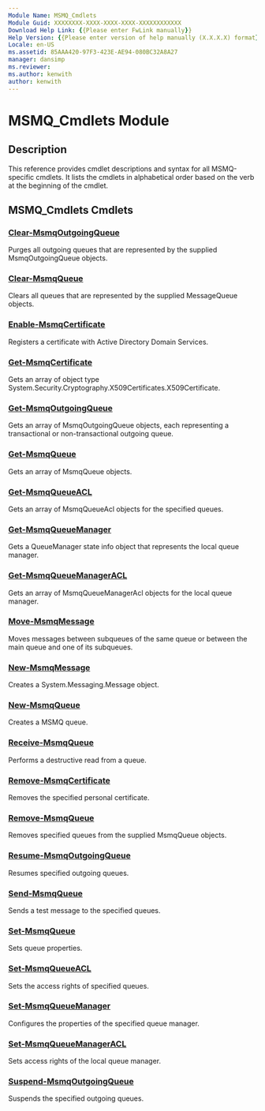 ```yaml
---
Module Name: MSMQ_Cmdlets
Module Guid: XXXXXXXX-XXXX-XXXX-XXXX-XXXXXXXXXXXX
Download Help Link: {{Please enter FwLink manually}}
Help Version: {{Please enter version of help manually (X.X.X.X) format}}
Locale: en-US
ms.assetid: 85AAA420-97F3-423E-AE94-080BC32A8A27
manager: dansimp
ms.reviewer:
ms.author: kenwith
author: kenwith
---
```


# MSMQ_Cmdlets Module
## Description
This reference provides cmdlet descriptions and syntax for all MSMQ-specific cmdlets. It lists the cmdlets in alphabetical order based on the verb at the beginning of the cmdlet.

## MSMQ_Cmdlets Cmdlets
### [Clear-MsmqOutgoingQueue](./Clear-MsmqOutgoingQueue.md)
Purges all outgoing queues that are represented by the supplied MsmqOutgoingQueue objects.

### [Clear-MsmqQueue](./Clear-MsmqQueue.md)
Clears all queues that are represented by the supplied MessageQueue objects.

### [Enable-MsmqCertificate](./Enable-MsmqCertificate.md)
Registers a certificate with Active Directory Domain Services.

### [Get-MsmqCertificate](./Get-MsmqCertificate.md)
Gets an array of object type System.Security.Cryptography.X509Certificates.X509Certificate.

### [Get-MsmqOutgoingQueue](./Get-MsmqOutgoingQueue.md)
Gets an array of MsmqOutgoingQueue objects, each representing a transactional or non-transactional outgoing queue.

### [Get-MsmqQueue](./Get-MsmqQueue.md)
Gets an array of MsmqQueue objects.

### [Get-MsmqQueueACL](./Get-MsmqQueueACL.md)
Gets an array of MsmqQueueAcl objects for the specified queues.

### [Get-MsmqQueueManager](./Get-MsmqQueueManager.md)
Gets a QueueManager state info object that represents the local queue manager.

### [Get-MsmqQueueManagerACL](./Get-MsmqQueueManagerACL.md)
Gets an array of MsmqQueueManagerAcl objects for the local queue manager.

### [Move-MsmqMessage](./Move-MsmqMessage.md)
Moves messages between subqueues of the same queue or between the main queue and one of its subqueues.

### [New-MsmqMessage](./New-MsmqMessage.md)
Creates a System.Messaging.Message object.

### [New-MsmqQueue](./New-MsmqQueue.md)
Creates a MSMQ queue.

### [Receive-MsmqQueue](./Receive-MsmqQueue.md)
Performs a destructive read from a queue.

### [Remove-MsmqCertificate](./Remove-MsmqCertificate.md)
Removes the specified personal certificate.

### [Remove-MsmqQueue](./Remove-MsmqQueue.md)
Removes specified queues from the supplied MsmqQueue objects.

### [Resume-MsmqOutgoingQueue](./Resume-MsmqOutgoingQueue.md)
Resumes specified outgoing queues.

### [Send-MsmqQueue](./Send-MsmqQueue.md)
Sends a test message to the specified queues.

### [Set-MsmqQueue](./Set-MsmqQueue.md)
Sets queue properties.

### [Set-MsmqQueueACL](./Set-MsmqQueueACL.md)
Sets the access rights of specified queues.

### [Set-MsmqQueueManager](./Set-MsmqQueueManager.md)
Configures the properties of the specified queue manager.

### [Set-MsmqQueueManagerACL](./Set-MsmqQueueManagerACL.md)
Sets access rights of the local queue manager.

### [Suspend-MsmqOutgoingQueue](./Suspend-MsmqOutgoingQueue.md)
Suspends the specified outgoing queues.
